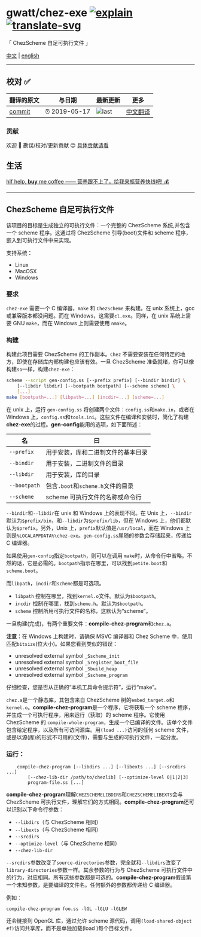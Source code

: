 # gwatt/chez-exe [![explain]][source] [![translate-svg]][translate-list]

<!-- [![size-img]][size] -->

[explain]: http://llever.com/explain.svg
[source]: https://github.com/chinanf-boy/Source-Explain
[translate-svg]: http://llever.com/translate.svg
[translate-list]: https://github.com/chinanf-boy/chinese-translate-list
[size-img]: https://packagephobia.now.sh/badge?p=Name
[size]: https://packagephobia.now.sh/result?p=Name

「 ChezScheme 自足可执行文件 」

[中文](./readme.md) | [english](https://github.com/gwatt/chez-exe)

---

## 校对 ✅

<!-- doc-templite START generated -->
<!-- repo = 'gwatt/chez-exe' -->
<!-- commit = '04b8ce8f4181919328d41d4815108fdf305104f0' -->
<!-- time = '2019-05-17' -->

| 翻译的原文 | 与日期        | 最新更新 | 更多                       |
| ---------- | ------------- | -------- | -------------------------- |
| [commit]   | ⏰ 2019-05-17 | ![last]  | [中文翻译][translate-list] |

[last]: https://img.shields.io/github/last-commit/gwatt/chez-exe.svg
[commit]: https://github.com/gwatt/chez-exe/tree/04b8ce8f4181919328d41d4815108fdf305104f0

<!-- doc-templite END generated -->

### 贡献

欢迎 👏 勘误/校对/更新贡献 😊 [具体贡献请看](https://github.com/chinanf-boy/chinese-translate-list#贡献)

## 生活

[hIf help, **buy** me coffee —— 营养跟不上了，给我来瓶营养快线吧! 💰](https://github.com/chinanf-boy/live-need-money)

---

## ChezScheme 自足可执行文件

该项目的目标是生成独立的可执行文件：一个完整的 ChezScheme 系统,并包含一个 scheme 程序。这通过将 ChezScheme 引导(boot)文件和 scheme 程序，嵌入到可执行文件中来实现。

支持系统：

- Linux
- MacOSX
- Windows

### 要求

`chez-exe` 需要一个 C 编译器，`make` 和 `ChezScheme` 来构建。在 unix 系统上，gcc 或兼容版本都没问题。而在 Windows，这需要`cl.exe`。同样，在 unix 系统上需要 GNU `make`，而在 Windows 上则需要使用 `nmake`。

### 构建

构建此项目需要 ChezScheme 的工作副本。`Chez` 不需要安装在任何特定的地方，即使在存储库内部构建也应该有效。一旦 ChezScheme 准备就绪，你可以像构建`so`一样，构建`chez-exe`：

```bash
scheme --script gen-config.ss [--prefix prefix] [--bindir bindir] \
    [--libdir libdir] [--bootpath bootpath] [--scheme scheme] \
    [...]
make [bootpath=...] [libpath=...] [incdir=...] [scheme=...]
```

在 unix 上，运行 `gen-config.ss` 将创建两个文件：`config.ss`和`make.in`，或者在 Windows 上，`config.ss`和`tools.ini`。这些文件在编译和安装时，简化了构建**chez-exe**的过程。**gen-config**能用的选项，如下面所述：

| 名           | 曰                                 |
| ------------ | ---------------------------------- |
| `--prefix`   | 用于安装，库和二进制文件的基本目录 |
| `--bindir`   | 用于安装，二进制文件的目录         |
| `--libdir`   | 用于安装，库的目录                 |
| `--bootpath` | 包含`.boot`和`scheme.h`文件的目录  |
| `--scheme`   | scheme 可执行文件的名称或命令行    |

`--bindir`和`--libdir`在 unix 和 Windows 上的表现不同。在 Unix 上，`--bindir`默认为`$prefix/bin`，和`--libdir`为`$prefix/lib`，但在 Windows 上，他们都默认为`$prefix`。另外，Unix 上，`prefix`默认值是`/usr/local`，而在 Windows 上则是`%LOCALAPPDATA%\chez-exe`。`gen-config.ss`尾随的参数会存储起来，传递给 C 编译器。

如果使用`gen-config`指定`bootpath`，则可以在调用 `make`时，从命令行中省略。不然的话，它是必需的。`bootpath`指示在哪里，可以找到`petite.boot`和`scheme.boot`。

而`libpath`，`incdir`和`scheme`都是可选项。

- `libpath` 控制在哪里，找到`kernel.o`文件。默认为`$bootpath`。
- `incdir` 控制在哪里，找到`scheme.h`。默认为`$bootpath`。
- `scheme` 控制所用可执行文件的名称，这默认为“scheme”。

一旦构建(完成)，有两个重要文件：**compile-chez-program**和`chez.a`。

**注意**：在 Windows 上构建时，请确保 MSVC 编译器和 Chez Scheme 中，使用匹配`bitsize`(位大小)。如果您看到类似的错误：

- unresolved external symbol `_Sscheme_init`
- unresolved external symbol `_Sregister_boot_file`
- unresolved external symbol `_Sbuild_heap`
- unresolved external symbol `_Sscheme_program`

仔细检查，您是否从正确的“本机工具命令提示符”，运行“make”。

`chez.a`是一个静态库，其包含来自 ChezScheme 树的`embed_target.o`和`kernel.o`。**compile-chez-program**是一个程序，它将获取一个 scheme 程序，并生成一个可执行程序，用来运行（获取）的 scheme 程序。它使用 ChezScheme 的 `compile-whole-program`，生成一个已编译的文件。该单个文件包含给定程序，以及所有可访问源库。用`(load ...)`访问的任何 scheme 文件，或是以源(库)的形式不可用的(文件)，需要与生成的可执行文件，一起分发。

### 运行：

```
    compile-chez-program [--libdirs ...] [--libexts ...] [--srcdirs ...]
        [--chez-lib-dir /path/to/chezlib] [--optimize-level 0|1|2|3]
        program-file.ss [...]
```

**compile-chez-program**理解`CHEZSCHEMELIBDIRS`和`CHEZSCHEMELIBEXTS`会与 ChezScheme 可执行文件，理解它们的方式相同。**compile-chez-program**还可以识别以下命令行参数：

- `--libdirs`（与 ChezScheme 相同）
- `--libexts`（与 ChezScheme 相同）
- `--srcdirs`
- `--optimize-level`（与 ChezScheme 相同）
- `--chez-lib-dir`

`--srcdirs`参数改变了`source-directories`参数，完全就和`--libdirs`改变了`library-directories`参数一样。其余参数的行为与 ChezScheme 可执行文件中的行为，对应相同。所有这些参数都是可选的。**compile-chez-program**假设第一个未知参数，是要编译的文件名。任何额外的参数都传递给 C 编译器。

例如：

```
compile-chez-program foo.ss -lGL -lGLU -lGLEW
```

还会链接到 OpenGL 库，通过允许 scheme 源代码，调用`(load-shared-object #f)`访问共享库，而不是单独加载(load )每个目标文件。
